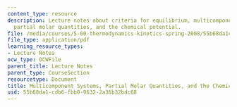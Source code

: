 ```yaml
---
content_type: resource
description: Lecture notes about criteria for equilibrium, multicomponent systems,
  partial molar quantities, and the chemical potential.
file: /media/courses/5-60-thermodynamics-kinetics-spring-2008/55b68da1cdb6fbb096322a36b32bdc68_lec_14.pdf
file_type: application/pdf
learning_resource_types:
- Lecture Notes
ocw_type: OCWFile
parent_title: Lecture Notes
parent_type: CourseSection
resourcetype: Document
title: Multicomponent Systems, Partial Molar Quantities, and the Chemical Potential
uid: 55b68da1-cdb6-fbb0-9632-2a36b32bdc68
---
```

